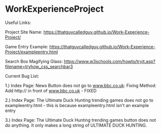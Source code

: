 # WorkExperienceProject

Useful Links:

 Project Site Name:
  https://thatguycalledguy.github.io/Work-Experience-Project/
 
 Game Entry Example:
  https://thatguycalledguy.github.io/Work-Experience-Project/exampleentry.html
 
 Search Box Magifying Glass:
  https://www.w3schools.com/howto/tryit.asp?filename=tryhow_css_searchbar3

Current Bug List:

1.) Index Page: News Button does not go to www.bbc.co.uk: Fixing Method: Add http:// in front of www.bbc.co.uk - FIXED

2.) Index Page: The Ultimate Duck Hunting trending games does not go to exampleentry.html - this is because exampleentry.html isn't an example entry

3.) Index Page: The Ultimate Duck Hunting trending games button does not do anything. It only makes a long string of ULTIMATE DUCK HUNTING.
